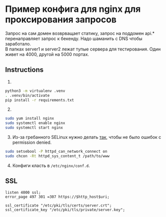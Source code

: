 
# Пример конфига для nginx для проксирования запросов

Запрос на сам домен возврващает статику, запрос на поддомен api.* перенаправляет запрос к бекенду. Надо шаманить с DNS чтобы заработало.  
В папках server1 и server2 лежат тупые сервера для тестирования.
Один живет на 4000, другой на 5000 портах.  

## Instructions

1. 
```bash
python3 -m virtualenv .venv
. .venv/bin/activate
pip install -r requirements.txt
```
2.
```bash
sudo yum install nginx 
sudo systemctl enable nginx
sudo systemctl start nginx
```

3. Из-за гребанного SELinux нужно делать [так](https://www.digitalocean.com/community/questions/403-forbidden-nginx-13-permission-denied), чтобы не было ошибок с permission denied.
```bash
sudo setsebool -P httpd_can_network_connect on 
sudo chcon -Rt httpd_sys_content_t /path/to/www
```

4. Конфиги класть в `/etc/nginx/conf.d`.

## SSL

```
listen 4000 ssl;
error_page 497 301 =307 https://$http_host$uri;

ssl_certificate "/etc/pki/tls/certs/server.crt";
ssl_certificate_key "/etc/pki/tls/private/server.key";
```

